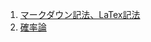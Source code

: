 1. <a href = "https://github.com/alice0619/datascience/blob/master/python/latex.ipynb">マークダウン記法、LaTex記法</a>
2. <a href = "https://github.com/alice0619/datascience/blob/master/python/probability.ipynb">確率論</a>
